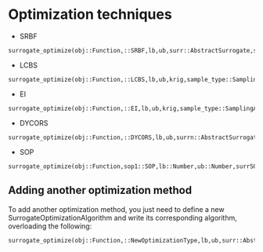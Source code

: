 # Optimization techniques

  - SRBF

```@docs
surrogate_optimize(obj::Function,::SRBF,lb,ub,surr::AbstractSurrogate,sample_type::SamplingAlgorithm;maxiters=100,num_new_samples=100)
```

  - LCBS

```@docs
surrogate_optimize(obj::Function,::LCBS,lb,ub,krig,sample_type::SamplingAlgorithm;maxiters=100,num_new_samples=100)
```

  - EI

```@docs
surrogate_optimize(obj::Function,::EI,lb,ub,krig,sample_type::SamplingAlgorithm;maxiters=100,num_new_samples=100)
```

  - DYCORS

```@docs
surrogate_optimize(obj::Function,::DYCORS,lb,ub,surrn::AbstractSurrogate,sample_type::SamplingAlgorithm;maxiters=100,num_new_samples=100)
```

  - SOP

```@docs
surrogate_optimize(obj::Function,sop1::SOP,lb::Number,ub::Number,surrSOP::AbstractSurrogate,sample_type::SamplingAlgorithm;maxiters=100,num_new_samples=min(500*1,5000))
```

## Adding another optimization method

To add another optimization method, you just need to define a new
SurrogateOptimizationAlgorithm and write its corresponding algorithm, overloading the following:

```
surrogate_optimize(obj::Function,::NewOptimizationType,lb,ub,surr::AbstractSurrogate,sample_type::SamplingAlgorithm;maxiters=100,num_new_samples=100)
```
